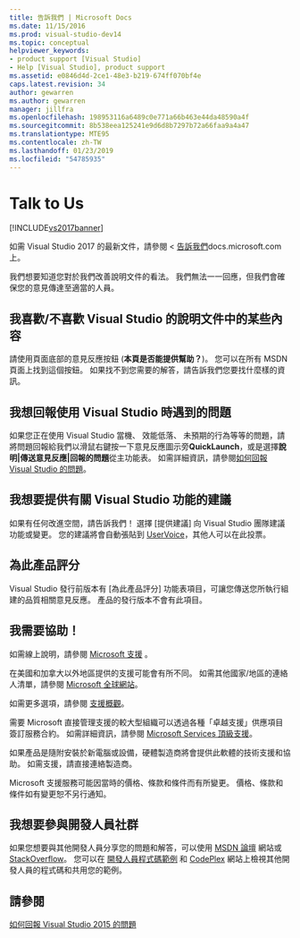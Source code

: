 ```yaml
---
title: 告訴我們 | Microsoft Docs
ms.date: 11/15/2016
ms.prod: visual-studio-dev14
ms.topic: conceptual
helpviewer_keywords:
- product support [Visual Studio]
- Help [Visual Studio], product support
ms.assetid: e0846d4d-2ce1-48e3-b219-674ff070bf4e
caps.latest.revision: 34
author: gewarren
ms.author: gewarren
manager: jillfra
ms.openlocfilehash: 198953116a6489c0e771a66b463e44da48590a4f
ms.sourcegitcommit: 8b538eea125241e9d6d8b7297b72a66faa9a4a47
ms.translationtype: MTE95
ms.contentlocale: zh-TW
ms.lasthandoff: 01/23/2019
ms.locfileid: "54785935"
---
```

# <a name="talk-to-us"></a>Talk to Us
[!INCLUDE[vs2017banner](../includes/vs2017banner.md)]

如需 Visual Studio 2017 的最新文件，請參閱 <<c0> [ 告訴我們](https://docs.microsoft.com/visualstudio/ide/talk-to-us)docs.microsoft.com 上。  

  

我們想要知道您對於我們改善說明文件的看法。 我們無法一一回應，但我們會確保您的意見傳達至適當的人員。  
  
## <a name="i-likedislike-something-in-the-visual-studio-documentation"></a>我喜歡/不喜歡 Visual Studio 的說明文件中的某些內容  
 請使用頁面底部的意見反應按鈕 (**本頁是否能提供幫助？**)。 您可以在所有 MSDN 頁面上找到這個按鈕。 如果找不到您需要的解答，請告訴我們您要找什麼樣的資訊。  
  
## <a name="i-would-like-to-report-a-problem-with-visual-studio"></a>我想回報使用 Visual Studio 時遇到的問題  
 如果您正在使用 Visual Studio 當機、 效能低落、 未預期的行為等等的問題，請將問題回報給我們以滑鼠右鍵按一下意見反應圖示旁**QuickLaunch**，或是選擇**說明&#124;傳送意見反應&#124;回報的問題**從主功能表。 如需詳細資訊，請參閱[如何回報 Visual Studio 的問題](../ide/how-to-report-a-problem-with-visual-studio-2015.md)。  
  
## <a name="i-want-to-make-a-suggestion-about-visual-studio-features"></a>我想要提供有關 Visual Studio 功能的建議  
 如果有任何改進空間，請告訴我們！ 選擇 [提供建議]  向 Visual Studio 團隊建議功能或變更。 您的建議將會自動張貼到 [UserVoice](https://visualstudio.uservoice.com)，其他人可以在此投票。  
  
## <a name="rate-this-product"></a>為此產品評分  
 Visual Studio 發行前版本有 [為此產品評分]  功能表項目，可讓您傳送您所執行組建的品質相關意見反應。 產品的發行版本不會有此項目。  
  
## <a name="i-need-help"></a>我需要協助！  
 如需線上說明，請參閱 [Microsoft 支援](http://go.microsoft.com/fwlink/?LinkID=99019) 。  
  
 在美國和加拿大以外地區提供的支援可能會有所不同。 如需其他國家/地區的連絡人清單，請參閱 [Microsoft 全球網站](http://www.microsoft.com/worldwide/)。  
  
 如需更多選項，請參閱 [支援概觀](http://www.visualstudio.com/support/support-overview-vs)。  
  
 需要 Microsoft 直接管理支援的較大型組織可以透過各種「卓越支援」供應項目簽訂服務合約。 如需詳細資訊，請參閱 [Microsoft Services 頂級支援](http://go.microsoft.com/fwlink/?LinkId=258223)。  
  
 如果產品是隨附安裝於新電腦或設備，硬體製造商將會提供此軟體的技術支援和協助。 如需支援，請直接連絡製造商。  
  
 Microsoft 支援服務可能因當時的價格、條款和條件而有所變更。 價格、條款和條件如有變更恕不另行通知。  
  
## <a name="i-want-to-get-involved-in-the-developer-community"></a>我想要參與開發人員社群  
 如果您想要與其他開發人員分享您的問題和解答，可以使用 [MSDN 論壇](http://social.msdn.microsoft.com/Forums/home) 網站或 [StackOverflow](http://stackoverflow.com/)。 您可以在 [開發人員程式碼範例](http://code.msdn.microsoft.com/) 和 [CodePlex](http://www.codeplex.com/) 網站上檢視其他開發人員的程式碼和共用您的範例。  
  
## <a name="see-also"></a>請參閱  
 [如何回報 Visual Studio 2015 的問題](../ide/how-to-report-a-problem-with-visual-studio-2015.md)
